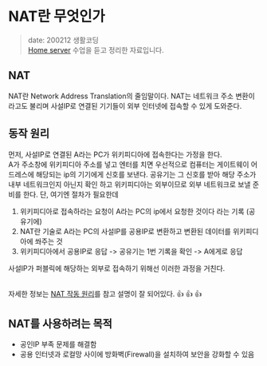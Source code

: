 NAT란 무엇인가 <Badge text="song" />
====================================

> date: 200212 생활코딩   
> [Home server](https://opentutorials.org/course/3265/20035) 수업을 듣고 정리한 자료입니다.

NAT
---

NAT란 Network Address Translation의 줄임말이다. NAT는 네트워크 주소 변환이라고도 불리며 사설IP로 연결된 기기들이 외부 인터넷에 접속할 수 있게 도와준다.

동작 원리
---------

먼저, 사설IP로 연결된 A라는 PC가 위키피디아에 접속한다는 가정을 한다.  
A가 주소창에 위키피디아 주소를 넣고 엔터를 치면 우선적으로 컴퓨터는 게이트웨이 어드레스에 해당되는 ip의 기기에게 신호를 보낸다. 공유기는 그 신호를 받아 해당 주소가 내부 네트워크인지 아닌지 확인 하고 위키피디아는 외부이므로 외부 네트워크로 보낼 준비를 한다. 단, 여기엔 절차가 필요한데

1.	위키피디아로 접속하라는 요청이 A라는 PC의 ip에서 요청한 것이다 라는 기록 (공유기에)
2.	NAT란 기술로 A라는 PC의 사설IP를 공용IP로 변환하고 변환된 데이터를 위키피디아에 쏴주는 것
3.	위키피디아에서 공용IP로 응답 -> 공유기는 1번 기록을 확인 -> A에게로 응답  

사설IP가 퍼블릭에 해당하는 외부로 접속하기 위해선 이러한 과정을 거친다.<br><br>

자세한 정보는 [NAT 작동 원리](https://5kyc1ad.tistory.com/254)를 참고 설명이 잘 되어있다. :+1: :+1: :+1:<br>

NAT를 사용하려는 목적
---------------------

-	공인IP 부족 문제를 해결함
-	공용 인터넷과 로컬망 사이에 방화벽(Firewall)을 설치하여 보안을 강화할 수 있음
